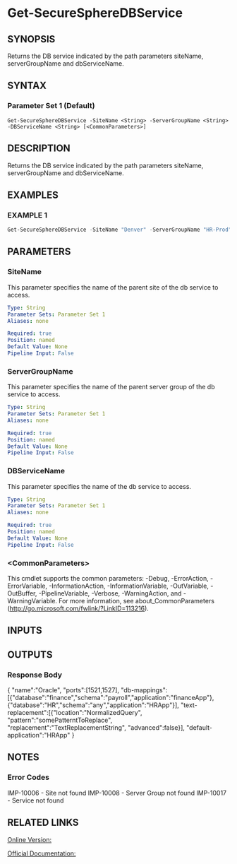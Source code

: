 ﻿# Get-SecureSphereDBService

## SYNOPSIS
Returns the DB service indicated by the path parameters siteName, serverGroupName and dbServiceName.

## SYNTAX

### Parameter Set 1 (Default)
```
Get-SecureSphereDBService -SiteName <String> -ServerGroupName <String> -DBServiceName <String> [<CommonParameters>]
```

## DESCRIPTION
Returns the DB service indicated by the path parameters siteName, serverGroupName and dbServiceName.

## EXAMPLES

### EXAMPLE 1

```powershell
Get-SecureSphereDBService -SiteName "Denver" -ServerGroupName "HR-Prod" -DBServiceName "Payroll-Oracle9"
```

## PARAMETERS

### SiteName
This parameter specifies the	name of the parent site of the db service to access.

```yaml
Type: String
Parameter Sets: Parameter Set 1
Aliases: none

Required: true
Position: named
Default Value: None
Pipeline Input: False
```

### ServerGroupName
This parameter specifies the name of the parent server group of the db service to access.

```yaml
Type: String
Parameter Sets: Parameter Set 1
Aliases: none

Required: true
Position: named
Default Value: None
Pipeline Input: False
```

### DBServiceName
This parameter specifies the name of the db service to access.

```yaml
Type: String
Parameter Sets: Parameter Set 1
Aliases: none

Required: true
Position: named
Default Value: None
Pipeline Input: False
```

### \<CommonParameters\>
This cmdlet supports the common parameters: -Debug, -ErrorAction, -ErrorVariable, -InformationAction, -InformationVariable, -OutVariable, -OutBuffer, -PipelineVariable, -Verbose, -WarningAction, and -WarningVariable. For more information, see about_CommonParameters (http://go.microsoft.com/fwlink/?LinkID=113216).

## INPUTS

## OUTPUTS

### Response Body
{
"name":"Oracle",
"ports":[1521,1527],
"db-mappings":[{"database":"finance","schema":"payroll","application":"financeApp"},{"database":"HR","schema":"any","application":"HRApp"}],
"text-replacement":[{"location":"NormalizedQuery", "pattern":"somePatterntToReplace", "replacement":"TextReplacementString", "advanced":false}],
"default-application":"HRApp"
}

## NOTES

### Error Codes
IMP-10006 - Site not found
IMP-10008 - Server Group not found
IMP-10017 - Service not found

## RELATED LINKS

[Online Version:](https://github.com/akshinmustafayev/Documentation/MD)

[Official Documentation:](https://docs.imperva.com/bundle/v13.6-api-reference-guide/page/61655.htm)



